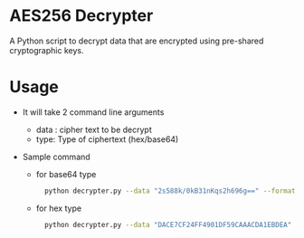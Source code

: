 # AES256 Decrypter
A Python script to decrypt data that are encrypted using pre-shared cryptographic keys.

# Usage

  - It will take 2 command line arguments
    - data : cipher text to be decrypt
    - type: Type of ciphertext (hex/base64)

  - Sample command
    - for base64 type
      ```sh
        python decrypter.py --data "2s588k/0kB31nKqs2h696g==" --format base64
        ```
    - for hex type
      ```sh
        python decrypter.py --data "DACE7CF24FF4901DF59CAAACDA1EBDEA" --format hex
        ```

